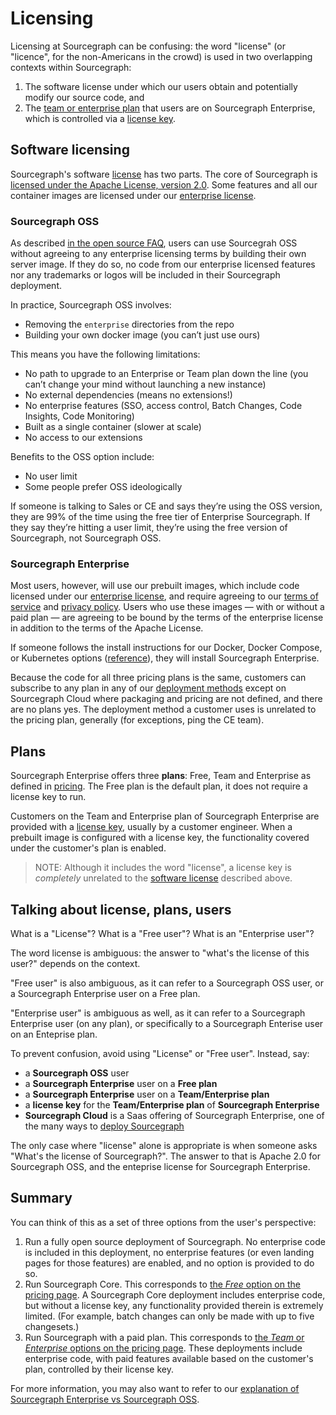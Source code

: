 # Licensing

Licensing at Sourcegraph can be confusing: the word "license" (or "licence", for the non-Americans in the crowd) is used in two overlapping contexts within Sourcegraph:

1. The software license under which our users obtain and potentially modify our source code, and
2. The [team or enterprise plan](https://about.sourcegraph.com/pricing) that users are on Sourcegraph Enterprise, which is controlled via a [license key](../ce/license_keys.md).

## Software licensing


Sourcegraph's software [license](https://sourcegraph.com/github.com/sourcegraph/sourcegraph/-/blob/LICENSE) has two parts. The core of Sourcegraph is [licensed under the Apache License, version 2.0](https://github.com/sourcegraph/sourcegraph/blob/main/LICENSE.apache). Some features and all our container images are licensed under our [enterprise license](https://github.com/sourcegraph/sourcegraph/blob/main/LICENSE.enterprise).

### Sourcegraph OSS

As described [in the open source FAQ](../community/faq.md#is-all-of-sourcegraph-open-source), users can use Sourcegrah OSS without agreeing to any enterprise licensing terms by building their own server image. If they do so, no code from our enterprise licensed features nor any trademarks or logos will be included in their Sourcegraph deployment.

In practice, Sourcegraph OSS involves:

- Removing the `enterprise` directories from the repo
- Building your own docker image (you can’t just use ours)

This means you have the following limitations:

- No path to upgrade to an Enterprise or Team plan down the line (you can’t change your mind without launching a new instance)
- No external dependencies (means no extensions!)
- No enterprise features (SSO, access control, Batch Changes, Code Insights, Code Monitoring)
- Built as a single container (slower at scale)
- No access to our extensions

Benefits to the OSS option include:

- No user limit
- Some people prefer OSS ideologically

If someone is talking to Sales or CE and says they’re using the OSS version, they are 99% of the time using the free tier of Enterprise Sourcegraph. If they say they’re hitting a user limit, they’re using the free version of Sourcegraph, not Sourcegraph OSS.

### Sourcegraph Enterprise

Most users, however, will use our prebuilt images, which include code licensed under our [enterprise license](https://github.com/sourcegraph/sourcegraph/blob/main/LICENSE.enterprise), and require agreeing to our [terms of service](https://about.sourcegraph.com/terms/) and [privacy policy](https://about.sourcegraph.com/privacy). Users who use these images — with or without a paid plan — are agreeing to be bound by the terms of the enterprise license in addition to the terms of the Apache License.

If someone follows the install instructions for our Docker, Docker Compose, or Kubernetes options ([reference](https://docs.sourcegraph.com/admin/install)), they will install Sourcegraph Enterprise.

Because the code for all three pricing plans is the same, customers can subscribe to any plan in any of our [deployment methods](https://docs.sourcegraph.com/admin/install) except on Sourcegraph Cloud where packaging and pricing are not defined, and there are no plans yes. The deployment method a customer uses is unrelated to the pricing plan, generally (for exceptions, ping the CE team).

## Plans

Sourcegraph Enterprise offers three **plans**: Free, Team and Enterprise as defined in [pricing](https://about.sourcegraph.com/pricing/). The Free plan is the default plan, it does not require a license key to run.

Customers on the Team and Enterprise plan of Sourcegraph Enterprise are provided with a [license key](../ce/license_keys.md), usually by a customer engineer. When a prebuilt image is configured with a license key, the functionality covered under the customer's plan is enabled.

> NOTE: Although it includes the word "license", a license key is _completely_ unrelated to the [software license](#software-licensing) described above.


## Talking about license, plans, users

What is a "License"? What is a "Free user"? What is an "Enterprise user"?

The word license is ambiguous: the answer to "what's the license of this user?" depends on the context.

"Free user" is also ambiguous, as it can refer to a Sourcegraph OSS user, or a Sourcegraph Enterprise user on a Free plan.

"Enterprise user" is ambiguous as well, as it can refer to a Sourcegraph Enterprise user (on any plan), or specifically to a Sourcegraph Enterise user on an Enteprise plan.

To prevent confusion, avoid using "License" or "Free user". Instead, say:

- a **Sourcegraph OSS** user
- a **Sourcegraph Enterprise** user on a **Free plan**
- a **Sourcegraph Enterprise** user on a **Team/Enterprise plan**
- a **license key** for the **Team/Enterprise plan** of **Sourcegraph Enterprise**
- **Sourcegraph Cloud** is a Saas offering of Sourcegraph Enterprise, one of the many ways to [deploy Sourcegraph](https://about.sourcegraph.com/handbook/ce/deployment-methods)

The only case where "license" alone is appropriate is when someone asks "What's the license of Sourcegraph?". The answer to that is Apache 2.0 for Sourcegraph OSS, and the enteprise license for Sourcegraph Enterprise.




## Summary

You can think of this as a set of three options from the user's perspective:

1. Run a fully open source deployment of Sourcegraph. No enterprise code is included in this deployment, no enterprise features (or even landing pages for those features) are enabled, and no option is provided to do so.
2. Run Sourcegraph Core. This corresponds to [the _Free_ option on the pricing page](https://about.sourcegraph.com/pricing/). A Sourcegraph Core deployment includes enterprise code, but without a license key, any functionality provided therein is extremely limited. (For example, batch changes can only be made with up to five changesets.)
3. Run Sourcegraph with a paid plan. This corresponds to [the _Team_ or _Enterprise_ options on the pricing page](https://about.sourcegraph.com/pricing/). These deployments include enterprise code, with paid features available based on the customer's plan, controlled by their license key.

For more information, you may also want to refer to our [explanation of Sourcegraph Enterprise vs Sourcegraph OSS](../ce/enterprise-vs-oss.md).
